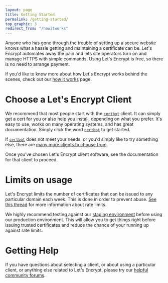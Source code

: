 ```yaml
---
layout: page
title: Getting Started
permalink: /getting-started/
top_graphic: 3
redirect_from: "/howitworks"
---
```


Anyone who has gone through the trouble of setting up a secure website knows what a hassle getting and maintaining a certificate can be. Let's Encrypt automates away the pain and lets site operators turn on and manage HTTPS with simple commands. Using Let's Encrypt is free, so there is no need to arrange payment.

If you'd like to know more about how Let's Encrypt works behind the scenes, check out our [how it works](/how-it-works/) page.

# Choose a Let's Encrypt Client

We recommend that most people start with the <a href="https://certbot.eff.org/"><code>certbot</code></a> client. It can simply get a cert for you or also help you install, depending on what you prefer. It's easy to use, works on many operating systems, and has great documentation. Simply click the word <a href="https://certbot.eff.org/"><code>certbot</code></a> to get started.

If <a href="https://certbot.eff.org/"><code>certbot</code></a> does not meet your needs, or you'd simply like to try something else, there are [many more clients to choose from](/docs/client-options/).

Once you've chosen Let's Encrypt client software, see the documentation for that client to proceed.

# Limits on usage

Let's Encrypt limits the number of certificates that can be issued to any particular domain each week. This is done in order to prevent abuse. [See this thread](/docs/rate-limits/) for more information about rate limits.

We highly recommend testing against our [staging environment](/docs/staging-environment/) before using our production environment. This will allow you to get things right before issuing trusted certificates and reduce the chance of your running up against rate limits.

# Getting Help

If you have questions about selecting a client, or about using a particular client, or anything else related to Let's Encrypt, please try our [helpful community forums](https://community.letsencrypt.org/).
